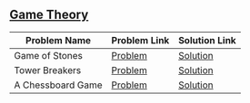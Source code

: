 ## [Game Theory](https://www.hackerrank.com/domains/algorithms/game-theory)

| Problem Name | Problem Link | Solution Link |
| ------------ | ------------ | ------------- |
| Game of Stones | [Problem](https://www.hackerrank.com/challenges/game-of-stones-1/problem) | [Solution](#GameOfStones.java) |
| Tower Breakers | [Problem](https://www.hackerrank.com/challenges/tower-breakers-1/problem) | [Solution](#TowerBreakers.java) |
| A Chessboard Game	| [Problem](https://www.hackerrank.com/challenges/a-chessboard-game-1/problem) | [Solution](#AChessboardGame.java) |